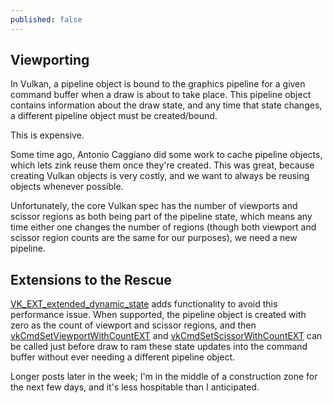 ```yaml
---
published: false
---
```

## Viewporting

In Vulkan, a pipeline object is bound to the graphics pipeline for a given command buffer when a draw is about to take place. This pipeline object contains information about the draw state, and any time that state changes, a different pipeline object must be created/bound.

This is expensive.

Some time ago, Antonio Caggiano did some work to cache pipeline objects, which lets zink reuse them once they're created. This was great, because creating Vulkan objects is very costly, and we want to always be reusing objects whenever possible.

Unfortunately, the core Vulkan spec has the number of viewports and scissor regions as both being part of the pipeline state, which means any time either one changes the number of regions (though both viewport and scissor region counts are the same for our purposes), we need a new pipeline.

## Extensions to the Rescue
[VK_EXT_extended_dynamic_state](https://www.khronos.org/registry/vulkan/specs/1.2-extensions/man/html/VK_EXT_extended_dynamic_state.html) adds functionality to avoid this performance issue. When supported, the pipeline object is created with zero as the count of viewport and scissor regions, and then [vkCmdSetViewportWithCountEXT](https://www.khronos.org/registry/vulkan/specs/1.2-extensions/man/html/vkCmdSetViewportWithCountEXT.html) and [vkCmdSetScissorWithCountEXT](https://www.khronos.org/registry/vulkan/specs/1.2-extensions/man/html/vkCmdSetScissorWithCountEXT.html) can be called just before draw to ram these state updates into the command buffer without ever needing a different pipeline object.

Longer posts later in the week; I'm in the middle of a construction zone for the next few days, and it's less hospitable than I anticipated.

